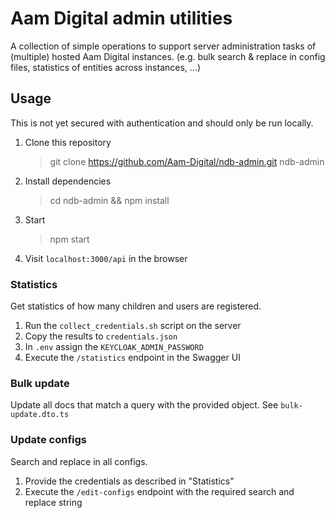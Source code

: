 # Aam Digital admin utilities
A collection of simple operations to support server administration tasks of (multiple) hosted Aam Digital instances.
(e.g. bulk search & replace in config files, statistics of entities across instances, ...)

## Usage
This is not yet secured with authentication and should only be run locally.

1. Clone this repository 
    > git clone https://github.com/Aam-Digital/ndb-admin.git ndb-admin
2. Install dependencies
    > cd ndb-admin && npm install
3. Start
    > npm start
4. Visit `localhost:3000/api` in the browser

### Statistics
Get statistics of how many children and users are registered.

1. Run the `collect_credentials.sh` script on the server
2. Copy the results to `credentials.json`
3. In `.env` assign the `KEYCLOAK_ADMIN_PASSWORD`
4. Execute the `/statistics` endpoint in the Swagger UI

### Bulk update
Update all docs that match a query with the provided object.
See `bulk-update.dto.ts`

### Update configs
Search and replace in all configs.

1. Provide the credentials as described in "Statistics"
2. Execute the `/edit-configs` endpoint with the required search and replace string
